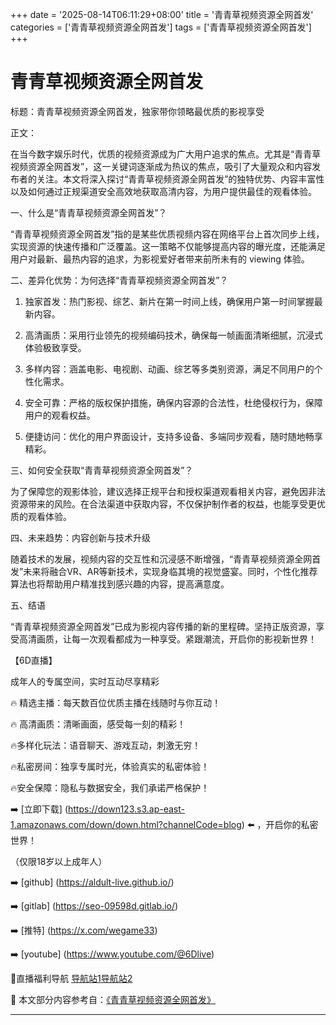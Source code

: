 +++
date = '2025-08-14T06:11:29+08:00'
title = '青青草视频资源全网首发'
categories = ['青青草视频资源全网首发']
tags = ['青青草视频资源全网首发']
+++

# 青青草视频资源全网首发

标题：青青草视频资源全网首发，独家带你领略最优质的影视享受

正文：

在当今数字娱乐时代，优质的视频资源成为广大用户追求的焦点。尤其是“青青草视频资源全网首发”，这一关键词逐渐成为热议的焦点，吸引了大量观众和内容发布者的关注。本文将深入探讨“青青草视频资源全网首发”的独特优势、内容丰富性以及如何通过正规渠道安全高效地获取高清内容，为用户提供最佳的观看体验。

一、什么是“青青草视频资源全网首发”？

“青青草视频资源全网首发”指的是某些优质视频内容在网络平台上首次同步上线，实现资源的快速传播和广泛覆盖。这一策略不仅能够提高内容的曝光度，还能满足用户对最新、最热内容的追求，为影视爱好者带来前所未有的 viewing 体验。

二、差异化优势：为何选择“青青草视频资源全网首发”？

1. 独家首发：热门影视、综艺、新片在第一时间上线，确保用户第一时间掌握最新内容。

2. 高清画质：采用行业领先的视频编码技术，确保每一帧画面清晰细腻，沉浸式体验极致享受。

3. 多样内容：涵盖电影、电视剧、动画、综艺等多类别资源，满足不同用户的个性化需求。

4. 安全可靠：严格的版权保护措施，确保内容源的合法性，杜绝侵权行为，保障用户的观看权益。

5. 便捷访问：优化的用户界面设计，支持多设备、多端同步观看，随时随地畅享精彩。

三、如何安全获取“青青草视频资源全网首发”？

为了保障您的观影体验，建议选择正规平台和授权渠道观看相关内容，避免因非法资源带来的风险。在合法渠道中获取内容，不仅保护制作者的权益，也能享受更优质的观看体验。

四、未来趋势：内容创新与技术升级

随着技术的发展，视频内容的交互性和沉浸感不断增强，“青青草视频资源全网首发”未来将融合VR、AR等新技术，实现身临其境的视觉盛宴。同时，个性化推荐算法也将帮助用户精准找到感兴趣的内容，提高满意度。

五、结语

“青青草视频资源全网首发”已成为影视内容传播的新的里程碑。坚持正版资源，享受高清画质，让每一次观看都成为一种享受。紧跟潮流，开启你的影视新世界！

【6D直播】

 成年人的专属空间，实时互动尽享精彩

🔥 精选主播：每天数百位优质主播在线随时与你互动！

🔥 高清画质：清晰画面，感受每一刻的精彩！

🔥多样化玩法：语音聊天、游戏互动，刺激无穷！

🔥私密房间：独享专属时光，体验真实的私密体验！

🔥安全保障：隐私与数据安全，我们承诺严格保护！

➡️ [立即下载] (https://down123.s3.ap-east-1.amazonaws.com/down/down.html?channelCode=blog) ⬅️ ，开启你的私密世界！

 （仅限18岁以上成年人）

➡️ [github] (https://aldult-live.github.io/)

➡️ [gitlab] (https://seo-09598d.gitlab.io/)

➡️ [推特] (https://x.com/wegame33)

➡️ [youtube] (https://www.youtube.com/@6Dlive)

🔞直播福利导航   [导航站1](https://webstack-86085a.gitlab.io/)[导航站2](https://onlygit123-2.github.io/)


📘 本文部分内容参考自：[《青青草视频资源全网首发》](https://webstack-hugo-16.pages.dev/)

---
